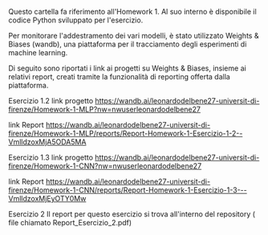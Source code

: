 Questo cartella fa riferimento all'Homework 1. Al suo interno è disponibile il codice Python sviluppato per l'esercizio.

Per monitorare l'addestramento dei vari modelli, è stato utilizzato Weights & Biases (wandb), una piattaforma per il tracciamento degli esperimenti di machine learning.

Di seguito sono riportati i link ai progetti su Weights & Biases, insieme ai relativi report, creati tramite la funzionalità di reporting offerta dalla piattaforma.

Esercizio 1.2
link progetto
https://wandb.ai/leonardodelbene27-universit-di-firenze/Homework-1-MLP?nw=nwuserleonardodelbene27

link Report
https://wandb.ai/leonardodelbene27-universit-di-firenze/Homework-1-MLP/reports/Report-Homework-1-Esercizio-1-2--VmlldzoxMjA5ODA5MA

Esercizio 1.3
link progetto 
https://wandb.ai/leonardodelbene27-universit-di-firenze/Homework-1-CNN?nw=nwuserleonardodelbene27

link Report
https://wandb.ai/leonardodelbene27-universit-di-firenze/Homework-1-CNN/reports/Report-Homework-1-Esercizio-1-3---VmlldzoxMjEyOTY0Mw

Esercizio 2
Il report per questo esercizio si trova all'interno del repository ( file chiamato Report_Esercizio_2.pdf)

